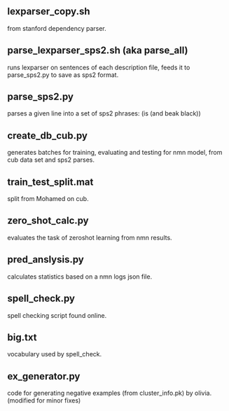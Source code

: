 lexparser_copy.sh
------
from stanford dependency parser.

parse_lexparser_sps2.sh (aka parse_all)
------
runs lexparser on sentences of each description file, feeds it to parse_sps2.py to save as sps2 format.

parse_sps2.py
------
parses a given line into a set of sps2 phrases: (is (and beak black))

create_db_cub.py
------
generates batches for training, evaluating and testing for nmn model, from cub data set and sps2 parses.

train_test_split.mat
------
split from Mohamed on cub.

zero_shot_calc.py
------
evaluates the task of zeroshot learning from nmn results.

pred_anslysis.py
------
calculates statistics based on a nmn logs json file.

spell_check.py
------
spell checking script found online.

big.txt
------
vocabulary used by spell_check.

ex_generator.py
------
code for generating negative examples (from cluster_info.pk) by olivia. (modified for minor fixes)

